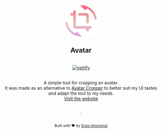 <p align="center">
  <br />
  <a href="https://avatar.innocenzi.dev/">
    <img width="100" src="./public/logo.svg" alt="Logo of the tool">
  </a>
  <br />
</p>

<h2 align="center">Avatar</h2>

<p align="center">
  <br />
  <a href="https://avatar.innocenzi.dev/">
    <img alt="netlify" src="https://api.netlify.com/api/v1/badges/637d1b40-ac04-4811-adbf-a1ca6d63ca1f/deploy-status">
  </a>
</p>

<br />

<div align="center">
  A simple tool for cropping an avatar.
  <br />
  It was made as an alternative to <a href="https://avatarcropper.com">Avatar Cropper</a> to better suit my UI tastes and adapt the tool to my needs.
  <br />
  <a href="https://avatar.innocenzi.dev/">Visit the website</a>
</div>

<p align="center">
  <br />
  ·
  <br />
  <br />
  <sub>Built with ❤︎ by <a href="https://twitter.com/enzoinnocenzi">Enzo Innocenzi</a>
</p>
